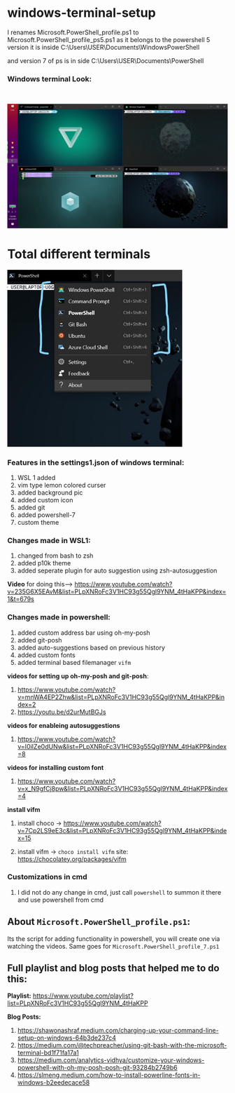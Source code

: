 # windows-terminal-setup

I renames Microsoft.PowerShell_profile.ps1 to Microsoft.PowerShell_profile_ps5.ps1 as it belongs to the powershell 5 version it is inside C:\Users\USER\Documents\WindowsPowerShell

and version 7 of ps is in side C:\Users\USER\Documents\PowerShell


### Windows terminal Look:
<br>
<pre>
<img src="images/3.png" width="900"> <img src="images/2.png" width="900"> <img src="images/1.png" width="900">
</pre>

# Total different terminals
<img src="images/4.jpg" width="400">

### Features in the settings1.json of windows terminal:
1. WSL 1 added 
2. vim type lemon colored curser
3. added background pic 
4. added custom icon
5. added git
6. added powershell-7
7. custom theme

### Changes made in WSL1:
1. changed from bash to zsh
2. added p10k theme
3. added seperate plugin for auto suggestion using zsh-autosuggestion

**Video** for doing this--> https://www.youtube.com/watch?v=235G6X5EAvM&list=PLpXNRoFc3V1HC93g55Qgl9YNM_4tHaKPP&index=1&t=679s

### Changes made in powershell:
1. added custom address bar using oh-my-posh
2. added git-posh
3. added auto-suggestions based on previous history
4. added custom fonts
5. added terminal based filemanager `vifm`

**videos for setting up oh-my-posh and git-posh**:
1. https://www.youtube.com/watch?v=mnWA4EP2Zhw&list=PLpXNRoFc3V1HC93g55Qgl9YNM_4tHaKPP&index=2
2. https://youtu.be/d2urMutBGJs

**videos for enableing autosuggestions**
1. https://www.youtube.com/watch?v=I0iIZe0dUNw&list=PLpXNRoFc3V1HC93g55Qgl9YNM_4tHaKPP&index=8

**videos for installing custom font**
1. https://www.youtube.com/watch?v=x_N9gfCj8pw&list=PLpXNRoFc3V1HC93g55Qgl9YNM_4tHaKPP&index=4

**install vifm**
1. install choco -> https://www.youtube.com/watch?v=7Cp2LS9eE3c&list=PLpXNRoFc3V1HC93g55Qgl9YNM_4tHaKPP&index=15

2. install vifm -> `choco install vifm` site: https://chocolatey.org/packages/vifm

### Customizations in cmd
1. I did not do any change in cmd, just call `powershell` to summon it there and use powershell from cmd

## About `Microsoft.PowerShell_profile.ps1`:
Its the script for adding functionality in powershell, you will create one via watching the videos.
Same goes for `Microsoft.PowerShell_profile_7.ps1`

## Full playlist and blog posts that helped me to do this:
**Playlist:** https://www.youtube.com/playlist?list=PLpXNRoFc3V1HC93g55Qgl9YNM_4tHaKPP

**Blog Posts:**
1. https://shawonashraf.medium.com/charging-up-your-command-line-setup-on-windows-64b3de237c4
2. https://medium.com/@techpreacher/using-git-bash-with-the-microsoft-terminal-bd1f71fa17a1
3. https://medium.com/analytics-vidhya/customize-your-windows-powershell-with-oh-my-posh-posh-git-93284b2749b6
4. https://slmeng.medium.com/how-to-install-powerline-fonts-in-windows-b2eedecace58
